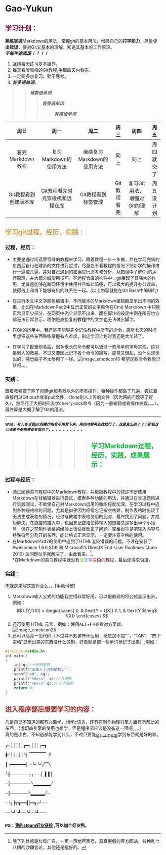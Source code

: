 # Gao-Yukun
## <font color="87aa5413344444444"> 学习计划： </font>  
**熟练掌握**Markdown的用法，掌握git的基本用法，增强自己的**打字能力**，尽量**少出错误**，要对Git又基本的理解，知道其基本的工作原理。  
<em>   **不能半途而废！！！！** </em>

  1. 坚持每天练习基本操作。
  2. 每天看廖雪峰的Git教程,争取四天内看完。
  3. 一定要多加复习，勤于思考。
  4. ***背英语单词。***
>> ***背英语单词***    
>>
>> > ***背英语单词***
>> >
>> > > ***背英语单词***  

| 周日 | 周一 | 周二 | 周三 | 周四 | 周五 |
| :--: | :-: | :--: | :--: | :--: | :--: |
| 看完Markdown 教程 | 复习Markdown的使用方法   | 继续复习Markdown的使用方法    |  同上   | 同上 | 周四就交了 |
| Git教程看到创建版本库 | Git教程看完时光穿梭机和远程仓库  |Git教程看到标签管理  | Git教程看完 | 复习Git用法，增强对Git的理解 | 周五没计划 |
## <font color=d55a145> 学习git过程，经历，实践： </font> 
### 过程，经历：

* 主要是通过阅读廖雪峰的教程来学习，跟着教程一步一步做，并在学习完新的东西后自行创建新的文件进行尝试，尽量在不看教程的情况下把新学的操作进行一遍或几遍，并对自己遇到的错误进行思考和分析，从错误中了解Git的运行原理，并大概总结使用技巧。在远程仓库的构件中，git展现了其强大的作用，尤其是能够在断网环境中使用并且如此简便，可以极大的提升办公效率，使得线上和线下能够有机的联系在一起。(以上内容就是在Git Bash中编辑的)      

* 在进行本文中文字颜色编辑中，不同版本的Markdown编辑器显示出不同的效果，比如在MarkdownPad2中显示正常的文字颜色在Cmd Markdown 中只能正常显示少部分，在网页中完全显示不出来。而在脚注的设定中则在所有地方都无法正常显示，哪怕是直接复制教程中的文字也无法做出脚注。    

* 在Git的运用中，我还是不能够完全记住教程中所有的命令，感觉七天的时间里想把这些东西熟练掌握有点难度，制定学习计划时我还是太年轻了。 

* 在学习了配置别名后，很多很长的命令都可以通过一些简单的字母实现，绝对是懒人的救星。不过又要因此记下各个命令的简写，感觉又很乱，没什么规律似的，感觉脑子不太够用了一样。![image_emoticon16](C:\Users\18437\Desktop\image_emoticon16.png)
  希望这些命令我能记住吧。。。  

### 实践：  

跟着教程做了除了创建git服务器以外的所有操作，每种操作都做了几遍，尝试着直接用过Git push或者pull文件，clone别人上传的文件（因为网的问题等了好久），然后花了大把时间去学cherry-pick命令（因为一直输错或者操作失误。。。），最终算是大概了解了Git的用法。

*********************

<sub>***Wait，有人告诉我git的操作指令不用背下来，用的时候再去找就行了，这是真么的？？？那我这几天是不是白费劲背指令了。。。。。。。。。。***</sub>  

>>>
>>>
>>>>>>> ## <font color=15ab554> 学习Markdown过程，经历，实践，成果展示：  </font>
### 过程与经历： 

* 通过阅读菜鸟教程中的Markdown教程，并根据教程中的叙述不断使用Markdown在线编辑器进行尝试，摸索各种功能的用法，并通过在本道题目进行实践测试，不断使自己对Markdown运用的熟练程度加深。在学习过程中遇到各种规格样的问题，尤其是似乎因为经常忘记按空格建，制作表格时出现了无法生成表格的情况，经过与教程中表格使用的比对，最终找到了问题，并成功解决。在连接的插入中，也因忘记空格使得输入的链接总是多出半个小括号，但在之前制作表格的经验上很快就改正了问题。空格似乎是吧输入内容与特殊符号分割开的东西，能让格式正常显示，一定要注意空格的使用。  
* 在MarkdownPad2的使用中遇到了HTML渲染错误的问题，不过在安装了 Awesomium 1.6.6 SDK 和 Microsoft’s DirectX End-User Runtimes (June 2010) 后问题似乎就解决了，由此看来，<font color=15384>[^百度还是好用的]。</font>  
*在Markdown的菜鸟教程中就没有<font color=abc123>使</font><font color=123abcd>文</font><font color=a12bc3>字</font><font color=bc2d1>变</font><font color=fa1>色</font><font color=ed123>的</font>教程，最后还得求百度。  

### 实践：  
不就是来写这篇作业么。。[手动滑稽]
1. Markdown输入公式的功能我觉得非常好用，可以很直观的将公式显示出来，例如：  
$$
L(Y,f(X)) =
\begin{cases}
0, & \text{Y = f(X)}  \\
1, & \text{Y $\neq$ f(X)}
\end{cases}
$$
2. 还可使用 HTML 元素，例如：使用<kbd>ALT</kbd>+<kbd>F4</kbd>查看对方英雄。![image_emoticon25](C:\Users\18437\Desktop\image_emoticon25.png)
3. 还可以高亮一段代码（不过并不知道有什么用，感觉加不加“`‘，“TAB”，“四个空格”显示出来的东西没什么区别，好像就是把一些单词标记了出来）,例如：
```  c
#include <stdio.h>
int main()
{
	int q;//十进制整数
	printf("请输入十进制整数\n");
	scanf("%d", &q);
	printf("%#o\n", q);//八进制
	printf("%#x\n",q);//十六进制
	return 0;
}   
```
## <font color="brown"> 进入程序部后想要学习的内容： </font> 

凡是自已不知道的都有兴趣学，想学c语言，还有在制作物理引擎方面有所帮助的东西。（虚幻四引擎的使用也想学，但是程序部应该是没有这一项吧。。。）  
 真的是小白，不知道都能学到什么，不过只要能<sub>~~进升华工作室~~</sub>学到东西就是好的嘛。  

╭╮┊┊┊┊┊┏━╮┊┊┊╭━┓   

╋╯┊┊┊┊┊╰▏▔▔▔▔▔▕╯   

┃╭━━━━━━▏┈╰╯╰╯╱▔╲   

╰┫┈┈┈┈┈┈┈╭╮┈┈┈▏▍▍▏   

┈┃┈┈┈┈┈┈┈┈╲▂▂▂▂▂╱   

┈┃┈┈┈┈┈┈┈╲▂▂▂▂╱┈   

┈╰╮┣┳┳━━┫┣━┳╭╯┈┈   

┈┈╰┛╰┛┈┈╰┛┈╰┛┈┈┈  


### <sub> PS：[我的steam好友链接][link] ,可以加个好友鸭。 </sub>  
[link]: http://steamcommunity.com/id/1843773386/
[^百度还是好用的]: 除了到处都是垃圾广告，一页一页地百家号，真真假假的官方网站，各种乱七八糟的沙雕言论，其他还是挺好的。
